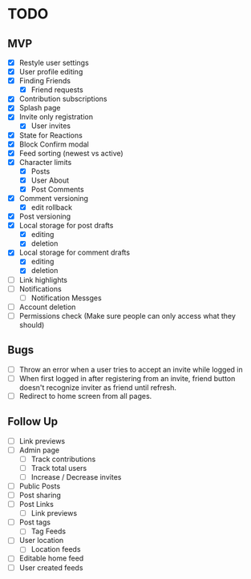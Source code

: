 # TODO

## MVP
 - [x] Restyle user settings 
 - [x] User profile editing
 - [x] Finding Friends 
    - [x] Friend requests
 - [x] Contribution subscriptions
 - [x] Splash page
 - [x] Invite only registration
   - [x] User invites
 - [x] State for Reactions
  - [x] Block Confirm modal
 - [x] Feed sorting (newest vs active)
 - [x] Character limits
    - [x] Posts
    - [x] User About
    - [x] Post Comments
 - [x] Comment versioning
    - [x] edit rollback
 - [x] Post versioning
 - [x] Local storage for post drafts
    - [x] editing
    - [x] deletion
 - [x] Local storage for comment drafts
    - [x] editing
    - [x] deletion
 - [ ] Link highlights
 - [ ] Notifications
   - [ ] Notification Messges
 - [ ] Account deletion
 - [ ] Permissions check (Make sure people can only access what they should)

## Bugs
- [ ] Throw an error when a user tries to accept an invite while logged in
- [ ] When first logged in after registering from an invite, friend button doesn't recognize inviter as friend until refresh.
- [ ] Redirect to home screen from all pages.

## Follow Up
 - [ ] Link previews
 - [ ] Admin page
   - [ ] Track contributions
   - [ ] Track total users
   - [ ] Increase / Decrease invites
 - [ ] Public Posts
 - [ ] Post sharing
 - [ ] Post Links 
    - [ ] Link previews
 - [ ] Post tags
    - [ ] Tag Feeds
 - [ ] User location
    - [ ] Location feeds
 - [ ] Editable home feed
 - [ ] User created feeds
